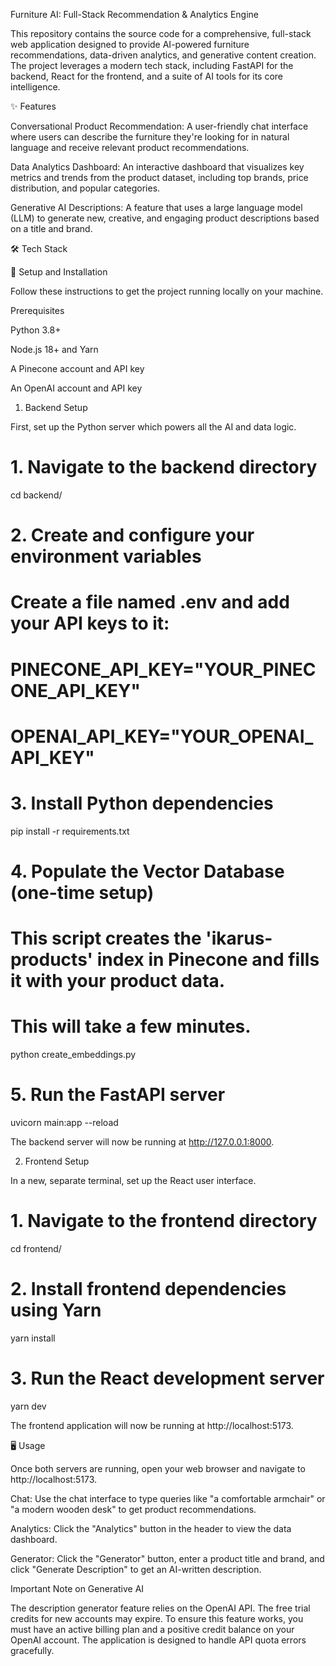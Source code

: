 Furniture AI: Full-Stack Recommendation & Analytics Engine

This repository contains the source code for a comprehensive, full-stack web application designed to provide AI-powered furniture recommendations, data-driven analytics, and generative content creation. The project leverages a modern tech stack, including FastAPI for the backend, React for the frontend, and a suite of AI tools for its core intelligence.

✨ Features

Conversational Product Recommendation: A user-friendly chat interface where users can describe the furniture they're looking for in natural language and receive relevant product recommendations.

Data Analytics Dashboard: An interactive dashboard that visualizes key metrics and trends from the product dataset, including top brands, price distribution, and popular categories.

Generative AI Descriptions: A feature that uses a large language model (LLM) to generate new, creative, and engaging product descriptions based on a title and brand.

🛠️ Tech Stack

🚀 Setup and Installation

Follow these instructions to get the project running locally on your machine.

Prerequisites

Python 3.8+

Node.js 18+ and Yarn

A Pinecone account and API key

An OpenAI account and API key

1. Backend Setup

First, set up the Python server which powers all the AI and data logic.

# 1. Navigate to the backend directory
cd backend/

# 2. Create and configure your environment variables
# Create a file named .env and add your API keys to it:
# PINECONE_API_KEY="YOUR_PINECONE_API_KEY"
# OPENAI_API_KEY="YOUR_OPENAI_API_KEY"

# 3. Install Python dependencies
pip install -r requirements.txt

# 4. Populate the Vector Database (one-time setup)
# This script creates the 'ikarus-products' index in Pinecone and fills it with your product data.
# This will take a few minutes.
python create_embeddings.py

# 5. Run the FastAPI server
uvicorn main:app --reload


The backend server will now be running at http://127.0.0.1:8000.

2. Frontend Setup

In a new, separate terminal, set up the React user interface.

# 1. Navigate to the frontend directory
cd frontend/

# 2. Install frontend dependencies using Yarn
yarn install

# 3. Run the React development server
yarn dev


The frontend application will now be running at http://localhost:5173.

🖥️ Usage

Once both servers are running, open your web browser and navigate to http://localhost:5173.

Chat: Use the chat interface to type queries like "a comfortable armchair" or "a modern wooden desk" to get product recommendations.

Analytics: Click the "Analytics" button in the header to view the data dashboard.

Generator: Click the "Generator" button, enter a product title and brand, and click "Generate Description" to get an AI-written description.

Important Note on Generative AI

The description generator feature relies on the OpenAI API. The free trial credits for new accounts may expire. To ensure this feature works, you must have an active billing plan and a positive credit balance on your OpenAI account. The application is designed to handle API quota errors gracefully.
